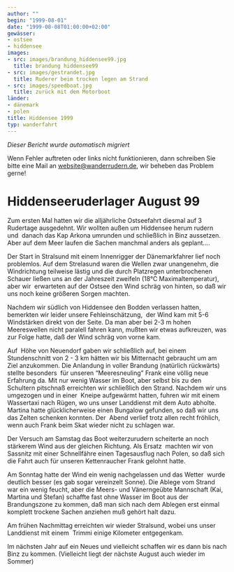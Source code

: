 ```yaml
---
author: ""
begin: "1999-08-01"
date: "1999-08-08T01:00:00+02:00"
gewässer:
- ostsee
- hiddensee
images:
- src: images/brandung_hiddensee99.jpg
  title: brandung hiddensee99
- src: images/gestrandet.jpg
  title: Ruderer beim trocken legen am Strand
- src: images/speedboat.jpg
  title: zurück mit dem Motorboot
länder:
- dänemark
- polen
title: Hiddensee 1999
typ: wanderfahrt
---
```



*Dieser Bericht wurde automatisch migriert*

Wenn Fehler auftreten oder links nicht funktionieren, dann schreiben Sie bitte eine Mail an website@wanderrudern.de, wir beheben das Problem gerne!



# Hiddenseeruderlager August 99


Zum ersten Mal hatten wir die alljährliche Ostseefahrt diesmal auf 3 Rudertage ausgedehnt. Wir wollten außen um Hiddensee herum rudern und  danach das Kap Arkona umrunden und schließlich in Binz aussetzen. Aber auf dem Meer laufen die Sachen manchmal anders als geplant....

Der Start in Stralsund mit einem Innenrigger der Dänemarkfahrer lief noch  problemlos. Auf dem Strelasund waren die Wellen zwar unangenehm, die Windrichtung teilweise lästig und die durch Platzregen unterbrochenen Schauer ließen uns an der Jahreszeit zweifeln (18°C Maximaltemperatur), aber wir  erwarteten auf der Ostsee den Wind schräg von hinten, so daß wir uns noch keine größeren Sorgen machten.

Nachdem wir südlich von Hiddensee den Bodden verlassen hatten, bemerkten wir leider unsere Fehleinschätzung,  der Wind kam mit 5-6 Windstärken direkt von der Seite. Da man aber bei 2-3 m hohen Meereswellen nicht paralell fahren kann, mußten wir etwas aufkreuzen, was zur Folge hatte, daß der Wind schräg von vorne kam.

Auf  Höhe von Neuendorf gaben wir schließlich auf, bei einem Stundenschnitt von 2 - 3 km hätten wir bis Mitternacht gebraucht um am Ziel anzukommen. Die Anlandung in voller Brandung (natürlich rückwärts) stellte besonders  für unseren “Meeresneuling” Frank eine völlig neue Erfahrung da. Mit nur wenig Wasser im Boot, aber selbst bis zu den Schultern pitschnaß erreichten wir schließlich den Strand. Nachdem wir uns umgezogen und in einer  Kneipe aufgewärmt hatten, fuhren wir mit einem Wassertaxi nach Rügen, wo uns unser Landdienst mit dem Auto abholte. Martina hatte glücklicherweise einen Bungalow gefunden, so daß wir uns das Zelten schenken konnten. Der  Abend verlief trotz allen recht fröhlich, wenn auch Frank beim Skat wieder nicht zu schlagen war.

Der Versuch am Samstag das Boot weiterzurudern scheiterte an noch stärkerem Wind aus der gleichen Richtung. Als Ersatz  machten wir von Sassnitz mit einer Schnellfähre einen Tagesausflug nach Polen, so daß sich die Fahrt auch für unseren Kettenraucher Frank gelohnt hatte.

Am Sonntag hatte der Wind ein wenig nachgelassen und das Wetter  wurde deutlich besser (es gab sogar vereinzelt Sonne). Die Ablege vom Strand war ein wenig feucht, aber die Meers- und Vänerngeübte Mannschaft (Kai, Martina und Stefan) schaffte fast ohne Wasser im Boot aus der  Brandungszone zu kommen, daß man sich nach dem Ablegen erst einmal komplett trockene Sachen anziehen muß gehört halt dazu.

Am frühen Nachmittag erreichten wir wieder Stralsund, wobei uns unser Landdienst mit einem  Trimmi einige Kilometer entgegenkam.

Im nächsten Jahr auf ein Neues und vielleicht schaffen wir es dann bis nach Binz zu kommen. (Vielleicht liegt der nächste August auch wieder im Sommer)